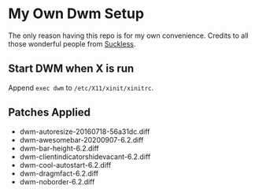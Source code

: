 # My Own Dwm Setup
The only reason having this repo is for my own convenience. Credits to all those wonderful people from [Suckless](https://suckless.org).

## Start DWM when X is run
Append `exec dwm` to `/etc/X11/xinit/xinitrc`.

## Patches Applied
* dwm-autoresize-20160718-56a31dc.diff
* dwm-awesomebar-20200907-6.2.diff
* dwm-bar-height-6.2.diff
* dwm-clientindicatorshidevacant-6.2.diff
* dwm-cool-autostart-6.2.diff
* dwm-dragmfact-6.2.diff
* dwm-noborder-6.2.diff
